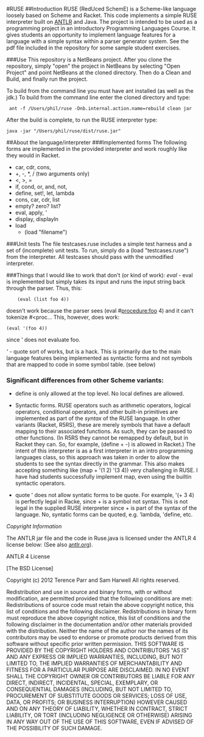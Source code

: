 #RUSE
##Introduction
RUSE (RedUced SchemE) is a Scheme-like language loosely based on Scheme and Racket.  This
code implements a simple RUSE interpreter built on [ANTLR](http://antlr.org) and Java.  The project is intended
to be used as a programming project in an introductory Programming Languages Course.  It gives students
an opportunity to implement language features for a language with a simple syntax within
a parser generator system.  See the pdf file included in the repository for some sample student exercises.


###Use
This repository is a NetBeans
project.  After you clone the repository, simply "open" the project in NetBeans by
selecting "Open Project" and point NetBeans at the cloned directory.  Then
do a Clean and Build, and finally run the project.

To build from the command line you must have ant installed (as well as the jdk.)  To build from the command
line enter the cloned directory and type:

     ant -f /Users/phil/ruse -Dnb.internal.action.name=rebuild clean jar

After the build is complete, to run the RUSE interpreter type:

    java -jar "/Users/phil/ruse/dist/ruse.jar" 

##About the language/interpreter
###Implemented forms
The following forms are implemented in the provided interpreter and
work roughly like they would in Racket.

* car, cdr, cons,
* +, -, \*, / (two arguments only)
* <, >, =
* if, cond, or, and, not,
* define, set!, let, lambda
* cons, car, cdr, list
* empty? zero? list?
* eval, apply, '
* display, displayln
* load
  * (load "filename")

###Unit tests
The file testcases.ruse includes a simple test harness and
a set of (incomplete) unit tests.  To run, simply do a
(load "testcases.ruse") from the interpreter.  All testcases
should pass with the unmodified interpreter.

###Things that I would like to work that don't (or kind of work):
*eval* - eval is implemented but simply takes its input and runs the input string 
back through the parser.  Thus, this:

        (eval (list foo 4))

doesn't work because
the parser sees (eval #<procedure:foo> 4) and it can't tokenize #<proc...
This, however, does work:

    (eval '(foo 4))

since ' does not evaluate foo.

*'* - quote sort of works, but is a hack.  This is primarily due to the
main language features being implemented as syntactic forms and not symbols
that are mapped to code in some symbol table.  (see below)

### Significant differences from other Scheme variants:

* define is only allowed at the top level.  No local defines are allowed.

* Syntactic forms.  RUSE operators such as arithmetic operators,
logical operators, conditional operators, and other built-in primitives
are implemented as part of the *syntax* of the RUSE language.  In other variants
(Racket, R5RS), these are merely symbols that have a default mapping to their
associated functions.  As such, they can be passed to other functions.  (In
R5RS they cannot be remapped by default, but in Racket they can.  So, for
example, (define + -) is allowed in Racket.)  The intent of this interpreter
is as a first interpreter in an intro programming languages class, so this
approach was taken in order to allow the students to see the syntax directly
in the grammar.  This also makes accepting something like (map + '(1 2) '(3 4))
very challenging in RUSE.
I have had students successfully implement map, even using the builtin 
syntactic operators.

* quote ' does not allow syntatic forms to be quote.  For example, '(+ 3 4) is
perfectly legal in Racke, since + is a symbol not syntax.  This is not legal in the
supplied RUSE interpreter since + is part of the syntax of the language. No,
syntatic forms can be quoted, e.g. 'lambda, 'define, etc.

*Copyright Information*

The ANTLR jar file and the code in Ruse.java is licensed under the ANTLR 4 license below:  (See also [antlr.org](http://antlr.org)).

ANTLR 4 License

[The BSD License]

Copyright (c) 2012 Terence Parr and Sam Harwell
All rights reserved.

Redistribution and use in source and binary forms, with or without modification, are permitted provided that the following conditions are met:
Redistributions of source code must retain the above copyright notice, this list of conditions and the following disclaimer.
Redistributions in binary form must reproduce the above copyright notice, this list of conditions and the following disclaimer in the documentation and/or other materials provided with the distribution.
Neither the name of the author nor the names of its contributors may be used to endorse or promote products derived from this software without specific prior written permission.
THIS SOFTWARE IS PROVIDED BY THE COPYRIGHT HOLDERS AND CONTRIBUTORS "AS IS" AND ANY EXPRESS OR IMPLIED WARRANTIES, INCLUDING, BUT NOT LIMITED TO, THE IMPLIED WARRANTIES OF MERCHANTABILITY AND FITNESS FOR A PARTICULAR PURPOSE ARE DISCLAIMED. IN NO EVENT SHALL THE COPYRIGHT OWNER OR CONTRIBUTORS BE LIABLE FOR ANY DIRECT, INDIRECT, INCIDENTAL, SPECIAL, EXEMPLARY, OR CONSEQUENTIAL DAMAGES (INCLUDING, BUT NOT LIMITED TO, PROCUREMENT OF SUBSTITUTE GOODS OR SERVICES; LOSS OF USE, DATA, OR PROFITS; OR BUSINESS INTERRUPTION) HOWEVER CAUSED AND ON ANY THEORY OF LIABILITY, WHETHER IN CONTRACT, STRICT LIABILITY, OR TORT (INCLUDING NEGLIGENCE OR OTHERWISE) ARISING IN ANY WAY OUT OF THE USE OF THIS SOFTWARE, EVEN IF ADVISED OF THE POSSIBILITY OF SUCH DAMAGE.
